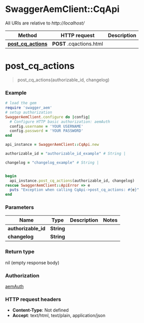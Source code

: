 # SwaggerAemClient::CqApi

All URIs are relative to *http://localhost/*

Method | HTTP request | Description
------------- | ------------- | -------------
[**post_cq_actions**](CqApi.md#post_cq_actions) | **POST** .cqactions.html | 


# **post_cq_actions**
> post_cq_actions(authorizable_id, changelog)



### Example
```ruby
# load the gem
require 'swagger_aem'
# setup authorization
SwaggerAemClient.configure do |config|
  # Configure HTTP basic authorization: aemAuth
  config.username = 'YOUR USERNAME'
  config.password = 'YOUR PASSWORD'
end

api_instance = SwaggerAemClient::CqApi.new

authorizable_id = "authorizable_id_example" # String | 

changelog = "changelog_example" # String | 


begin
  api_instance.post_cq_actions(authorizable_id, changelog)
rescue SwaggerAemClient::ApiError => e
  puts "Exception when calling CqApi->post_cq_actions: #{e}"
end
```

### Parameters

Name | Type | Description  | Notes
------------- | ------------- | ------------- | -------------
 **authorizable_id** | **String**|  | 
 **changelog** | **String**|  | 

### Return type

nil (empty response body)

### Authorization

[aemAuth](../README.md#aemAuth)

### HTTP request headers

 - **Content-Type**: Not defined
 - **Accept**: text/html, text/plain, application/json




